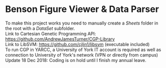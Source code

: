 # Benson Figure Viewer & Data Parser
To make this project works you need to manually create a *Sheets* folder in the root with a *DataSet* subfolder.  
Link to Cartesian Genetic Programming API: https://github.com/AndrewJamesTurner/CGP-Library  
Link to LibSVM: https://github.com/cjlin1/libsvm (executable included)  
To run CGP in YARCC, a University of York IT account is required as well as connection to University of York's network (VPN or directly from campus)  
Update 18 Dec 2018: Coding is on hold until I finish my annual leave.
